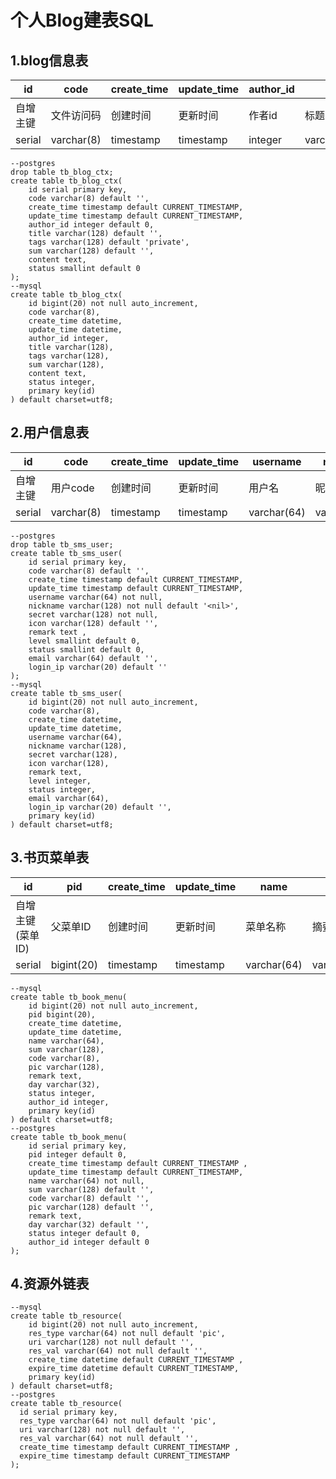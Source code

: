 #  个人Blog建表SQL
##  1.blog信息表

id | code | create_time | update_time | author_id | title | tags | sum | content | status 
---|---|---|---|---|---|---|---|---|---
自增主键 | 文件访问码 |创建时间|更新时间|作者id|标题|标签|摘要|md内容|状态
serial | varchar(8) | timestamp | timestamp | integer|varchar(128)|varchar(128)|varchar(128)|text|smallint

```
--postgres
drop table tb_blog_ctx;
create table tb_blog_ctx(
    id serial primary key,
    code varchar(8) default '',
    create_time timestamp default CURRENT_TIMESTAMP,
    update_time timestamp default CURRENT_TIMESTAMP,
    author_id integer default 0,
    title varchar(128) default '',
    tags varchar(128) default 'private',
    sum varchar(128) default '',
    content text,
    status smallint default 0
);
--mysql
create table tb_blog_ctx(
    id bigint(20) not null auto_increment,
    code varchar(8),
    create_time datetime,
    update_time datetime,
    author_id integer,
    title varchar(128),
    tags varchar(128),
    sum varchar(128),
    content text,
    status integer,
    primary key(id)
) default charset=utf8;
```

## 2.用户信息表

id | code | create_time | update_time | username | nickname | secret | icon | remark | level | status 
---|---|---|---|---|---|---|---|---|---|--
自增主键 | 用户code |创建时间|更新时间|用户名|昵称|密钥|头像|备注状态|用户级别|状态
serial | varchar(8) | timestamp | timestamp | varchar(64)|varchar(128)|varchar(128)|varchar(128)|text|smallint|smallint

```
--postgres
drop table tb_sms_user;
create table tb_sms_user(
    id serial primary key,
    code varchar(8) default '',
    create_time timestamp default CURRENT_TIMESTAMP,
    update_time timestamp default CURRENT_TIMESTAMP,
    username varchar(64) not null,
    nickname varchar(128) not null default '<nil>',
    secret varchar(128) not null,
    icon varchar(128) default '',
    remark text ,
    level smallint default 0,
    status smallint default 0,
    email varchar(64) default '',
    login_ip varchar(20) default ''
);
--mysql
create table tb_sms_user(
    id bigint(20) not null auto_increment,
    code varchar(8),
    create_time datetime,
    update_time datetime,
    username varchar(64),
    nickname varchar(128),
    secret varchar(128),
    icon varchar(128),
    remark text,
    level integer,
    status integer,
    email varchar(64),
    login_ip varchar(20) default '',
    primary key(id)
) default charset=utf8;
```

## 3.书页菜单表
id | pid | create_time | update_time | name | sum | code | pic | remark | day | status 
---|---|---|---|---|---|---|---|---|---|--
自增主键(菜单ID) | 父菜单ID |创建时间|更新时间|菜单名称|摘要|访问码|刊页图片|备注状态|发布日期|状态
serial | bigint(20) | timestamp | timestamp | varchar(64)|varchar(128)|varchar(8)|varchar(128)|text|varchar(32)|smallint

```
--mysql
create table tb_book_menu(
    id bigint(20) not null auto_increment,
    pid bigint(20),
    create_time datetime,
    update_time datetime,
    name varchar(64),
    sum varchar(128),
    code varchar(8),
    pic varchar(128),
    remark text,
    day varchar(32),
    status integer,
    author_id integer,
    primary key(id)
) default charset=utf8;
--postgres
create table tb_book_menu(
    id serial primary key,
    pid integer default 0,
    create_time timestamp default CURRENT_TIMESTAMP ,
    update_time timestamp default CURRENT_TIMESTAMP,
    name varchar(64) not null,
    sum varchar(128) default '',
    code varchar(8) default '',
    pic varchar(128) default '',
    remark text,
    day varchar(32) default '',
    status integer default 0,
    author_id integer default 0
);
```

## 4.资源外链表

```
--mysql
create table tb_resource(
    id bigint(20) not null auto_increment,
    res_type varchar(64) not null default 'pic',
    uri varchar(128) not null default '',
    res_val varchar(64) not null default '',
    create_time datetime default CURRENT_TIMESTAMP ,
    expire_time datetime default CURRENT_TIMESTAMP,
    primary key(id)
) default charset=utf8;
--postgres
create table tb_resource(
  id serial primary key,
  res_type varchar(64) not null default 'pic',
  uri varchar(128) not null default '',
  res_val varchar(64) not null default '',
  create_time timestamp default CURRENT_TIMESTAMP ,
  expire_time timestamp default CURRENT_TIMESTAMP
);
```